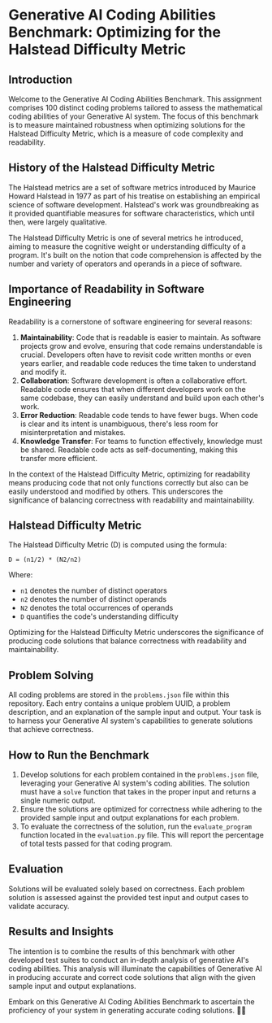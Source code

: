 
# Generative AI Coding Abilities Benchmark: Optimizing for the Halstead Difficulty Metric

## Introduction

Welcome to the Generative AI Coding Abilities Benchmark. This assignment comprises 100 distinct coding problems tailored to assess the mathematical coding abilities of your Generative AI system. The focus of this benchmark is to measure maintained robustness when optimizing solutions for the Halstead Difficulty Metric, which is a measure of code complexity and readability.

## History of the Halstead Difficulty Metric

The Halstead metrics are a set of software metrics introduced by Maurice Howard Halstead in 1977 as part of his treatise on establishing an empirical science of software development. Halstead's work was groundbreaking as it provided quantifiable measures for software characteristics, which until then, were largely qualitative.

The Halstead Difficulty Metric is one of several metrics he introduced, aiming to measure the cognitive weight or understanding difficulty of a program. It's built on the notion that code comprehension is affected by the number and variety of operators and operands in a piece of software.

## Importance of Readability in Software Engineering

Readability is a cornerstone of software engineering for several reasons:

1. **Maintainability**: Code that is readable is easier to maintain. As software projects grow and evolve, ensuring that code remains understandable is crucial. Developers often have to revisit code written months or even years earlier, and readable code reduces the time taken to understand and modify it.
2. **Collaboration**: Software development is often a collaborative effort. Readable code ensures that when different developers work on the same codebase, they can easily understand and build upon each other's work.
3. **Error Reduction**: Readable code tends to have fewer bugs. When code is clear and its intent is unambiguous, there's less room for misinterpretation and mistakes.
4. **Knowledge Transfer**: For teams to function effectively, knowledge must be shared. Readable code acts as self-documenting, making this transfer more efficient.

In the context of the Halstead Difficulty Metric, optimizing for readability means producing code that not only functions correctly but also can be easily understood and modified by others. This underscores the significance of balancing correctness with readability and maintainability.

## Halstead Difficulty Metric

The Halstead Difficulty Metric (D) is computed using the formula:

`D = (n1/2) * (N2/n2)`

Where:
- `n1` denotes the number of distinct operators
- `n2` denotes the number of distinct operands
- `N2` denotes the total occurrences of operands
- `D` quantifies the code's understanding difficulty

Optimizing for the Halstead Difficulty Metric underscores the significance of producing code solutions that balance correctness with readability and maintainability.

## Problem Solving

All coding problems are stored in the `problems.json` file within this repository. Each entry contains a unique problem UUID, a problem description, and an explanation of the sample input and output. Your task is to harness your Generative AI system's capabilities to generate solutions that achieve correctness.

## How to Run the Benchmark

1. Develop solutions for each problem contained in the `problems.json` file, leveraging your Generative AI system's coding abilities. The solution must have a `solve` function that takes in the proper input and returns a single numeric output.
2. Ensure the solutions are optimized for correctness while adhering to the provided sample input and output explanations for each problem.
3. To evaluate the correctness of the solution, run the `evaluate_program` function located in the `evaluation.py` file. This will report the percentage of total tests passed for that coding program.

## Evaluation

Solutions will be evaluated solely based on correctness. Each problem solution is assessed against the provided test input and output cases to validate accuracy.

## Results and Insights

The intention is to combine the results of this benchmark with other developed test suites to conduct an in-depth analysis of generative AI's coding abilities. This analysis will illuminate the capabilities of Generative AI in producing accurate and correct code solutions that align with the given sample input and output explanations.

Embark on this Generative AI Coding Abilities Benchmark to ascertain the proficiency of your system in generating accurate coding solutions. 🚀🧮
